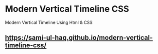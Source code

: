 # Modern Vertical Timeline CSS
Modern Vertical Timeline Using Html &amp; CSS

## https://sami-ul-haq.github.io/modern-vertical-timeline-css/
